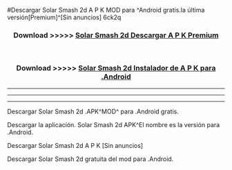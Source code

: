 #Descargar Solar Smash 2d  A P K MOD para ^Android gratis.la última versión[Premium]^[Sin anuncios] 6ck2q



<div align="center">
<h3>Download >>>>> <a href="https://es-web.web.app/?es= Solar Smash 2d ">Solar Smash 2d  Descargar A P K Premium</a></h3><br>

<h3>Download >>>>> <a href="https://es-web.web.app/?es= Solar Smash 2d ">Solar Smash 2d  Instalador de A P K para .Android</a></h3>
</div>


----------------------------------------------------------

----------------------------------------------------------

----------------------------------------------------------

Descargar Solar Smash 2d  .APK^MOD^ para .Android gratis.

Descargar la aplicación. Solar Smash 2d  APK^El nombre es la versión para .Android.

Descargar Solar Smash 2d  A P K [Sin anuncios]

Descargar Solar Smash 2d  gratuita del mod para .Android.